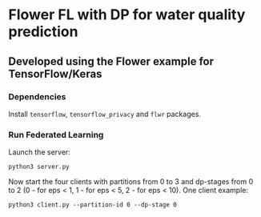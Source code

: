 # Flower FL with DP for water quality prediction

## Developed using the Flower example for TensorFlow/Keras

### Dependencies

Install `tensorflow`, `tensorflow_privacy` and `flwr` packages.

### Run Federated Learning

Launch the server: 
```shell
python3 server.py
```

Now start the four clients with partitions from 0 to 3 and dp-stages from 0 to 2 (0 - for eps < 1, 1 - for eps < 5, 2 - for eps < 10). One client example:
```shell
python3 client.py --partition-id 0 --dp-stage 0
```
